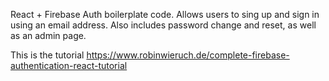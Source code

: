 React + Firebase Auth boilerplate code. Allows users to sing up and sign in using an email address. Also includes password change and reset, as well as an admin page.

This is the tutorial
https://www.robinwieruch.de/complete-firebase-authentication-react-tutorial
